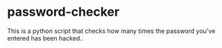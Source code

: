 # password-checker
This is a python script that checks how many times the password you've entered has been hacked..
